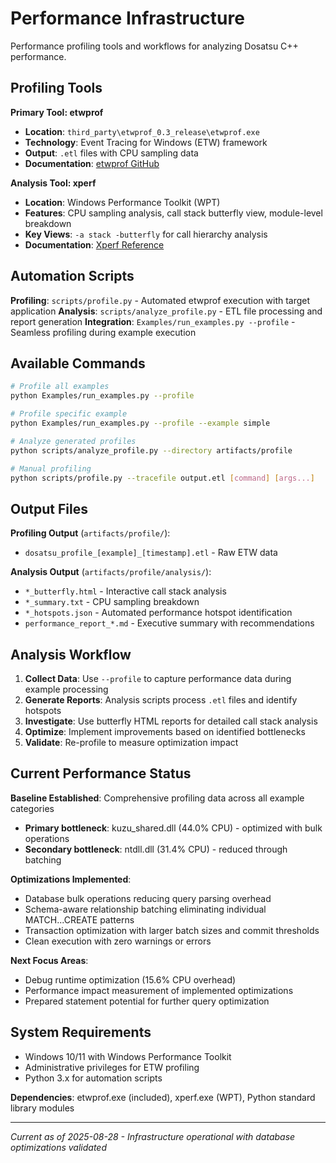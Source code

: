 # Performance Infrastructure

Performance profiling tools and workflows for analyzing Dosatsu C++ performance.

## Profiling Tools

**Primary Tool: etwprof**
- **Location**: `third_party\etwprof_0.3_release\etwprof.exe`
- **Technology**: Event Tracing for Windows (ETW) framework
- **Output**: `.etl` files with CPU sampling data
- **Documentation**: [etwprof GitHub](https://github.com/Donpedro13/etwprof)

**Analysis Tool: xperf**
- **Location**: Windows Performance Toolkit (WPT)
- **Features**: CPU sampling analysis, call stack butterfly view, module-level breakdown
- **Key Views**: `-a stack -butterfly` for call hierarchy analysis
- **Documentation**: [Xperf Reference](https://learn.microsoft.com/en-us/windows-hardware/test/wpt/xperf-command-line-reference)

## Automation Scripts

**Profiling**: `scripts/profile.py` - Automated etwprof execution with target application
**Analysis**: `scripts/analyze_profile.py` - ETL file processing and report generation
**Integration**: `Examples/run_examples.py --profile` - Seamless profiling during example execution

## Available Commands

```bash
# Profile all examples
python Examples/run_examples.py --profile

# Profile specific example
python Examples/run_examples.py --profile --example simple

# Analyze generated profiles
python scripts/analyze_profile.py --directory artifacts/profile

# Manual profiling
python scripts/profile.py --tracefile output.etl [command] [args...]
```

## Output Files

**Profiling Output** (`artifacts/profile/`):
- `dosatsu_profile_[example]_[timestamp].etl` - Raw ETW data

**Analysis Output** (`artifacts/profile/analysis/`):
- `*_butterfly.html` - Interactive call stack analysis
- `*_summary.txt` - CPU sampling breakdown
- `*_hotspots.json` - Automated performance hotspot identification
- `performance_report_*.md` - Executive summary with recommendations

## Analysis Workflow

1. **Collect Data**: Use `--profile` to capture performance data during example processing
2. **Generate Reports**: Analysis scripts process `.etl` files and identify hotspots
3. **Investigate**: Use butterfly HTML reports for detailed call stack analysis
4. **Optimize**: Implement improvements based on identified bottlenecks
5. **Validate**: Re-profile to measure optimization impact

## Current Performance Status

**Baseline Established**: Comprehensive profiling data across all example categories
- **Primary bottleneck**: kuzu_shared.dll (44.0% CPU) - optimized with bulk operations
- **Secondary bottleneck**: ntdll.dll (31.4% CPU) - reduced through batching

**Optimizations Implemented**:
- Database bulk operations reducing query parsing overhead
- Schema-aware relationship batching eliminating individual MATCH...CREATE patterns
- Transaction optimization with larger batch sizes and commit thresholds
- Clean execution with zero warnings or errors

**Next Focus Areas**:
- Debug runtime optimization (15.6% CPU overhead)
- Performance impact measurement of implemented optimizations
- Prepared statement potential for further query optimization

## System Requirements

- Windows 10/11 with Windows Performance Toolkit
- Administrative privileges for ETW profiling
- Python 3.x for automation scripts

**Dependencies**: etwprof.exe (included), xperf.exe (WPT), Python standard library modules

---

*Current as of 2025-08-28 - Infrastructure operational with database optimizations validated*
